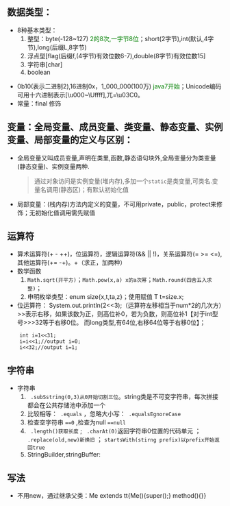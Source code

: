 ## 数据类型：
* 8种基本类型：
	1. 整型：byte(-128~127) <label style="color: green">2的8次,一字节8位</label>；short(2字节),int(默认,4字节),long(后缀L,8字节)
	2. 浮点型[flag(后缀f,(4字节)有效位数6-7),double(8字节)有效位数15]
	3. 字符串[char]
	4. boolean
	
- 0b10(表示二进制2),16进制0x，1_000_000(100万) <label style="color: green">java7开始</label>；Unicode编码可用十六进制表示[\u000~\Uffff],兀=\u03C0。
- 常量：final 修饰

## 变量：全局变量、成员变量、类变量、静态变量、实例变量、局部变量的定义与区别：
- 全局变量又叫成员变量,声明在类里,函数,静态语句块外,全局变量分为类变量(静态变量)、实例变量两种.
 	> 通过对象访问是实例变量(堆内存),多加一个`static`是类变量,可类名.变量名调用(静态区)；有默认初始化值
  
- 局部变量：(栈内存)方法内定义的变量，不可用private，public，protect来修饰；无初始化值调用需先赋值

## 运算符
- 算术运算符(+ - ++)，位运算符，逻辑运算符(&& || !)，关系运算符(= >= <=),其他运算符(+= -+)。+（求正，加两种）
- 数学函数
	1. `Math.sqrt(开平方)`；`Math.pow(x,a) x的a次幂`；`Math.round(四舍五入求整)`；
	2. 申明枚举类型：enum size{x,t,ta,z}；使用赋值 T t=size.x;
- 位运算符： System.out.println(2<<3);（运算符左移相当于num*2的几次方）>>表示右移，如果该数为正，则高位补0，若为负数，则高位补1【对于int型号>>>32等于右移0位。 而long类型,有64位,右移64位等于右移0位】；

``` 
	int i=1<<31;
	i=i<<1;//output i=0;
	i<<32;//output i=1;
 ```


## 字符串
- 字符串
	1. ` .subSstring(0,3)从0开始切割三位`。string类是不可变字符串，每次拼接都会在公共存储池中添加一个
	2. 比较相等：` .equals` ，忽略大小写：` .equalsEgnoreCase`
	3. 检查空字符串 `==0` ,检查为null `==null`
	4. ` .length()获取长度` ; ` .charAt(0)`返回字符串0位置的代码单元 ；` .replace(old,new)新换旧` ； `startsWith(stirng prefix)以prefix开始返回true`
	5. StringBuilder,stringBuffer:

## 写法
- 不用new，通过继承父类：Me extends tt{Me(){super();} method(){}}